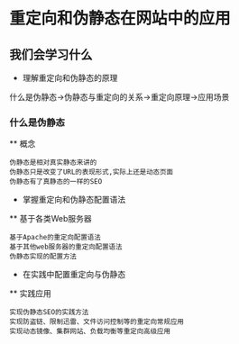 # 重定向和伪静态在网站中的应用

## 我们会学习什么

- 理解重定向和伪静态的原理

什么是伪静态->伪静态与重定向的关系->重定向原理->应用场景

### 什么是伪静态

** 概念
	
	伪静态是相对真实静态来讲的
	伪静态只是改变了URL的表现形式,实际上还是动态页面
	伪静态有了真静态的一样的SEO

- 掌握重定向和伪静态配置语法

** 基于各类Web服务器

	基于Apache的重定向配置语法
	基于其他web服务器的重定向配置语法
	伪静态实现的配置方法

- 在实践中配置重定向与伪静态

** 实践应用
	
	实现伪静态SEO的实践方法
	实现防盗链、限制迅雷、文件访问控制等的重定向常规应用
	实现动态镜像、集群网站、负载均衡等重定向高级应用